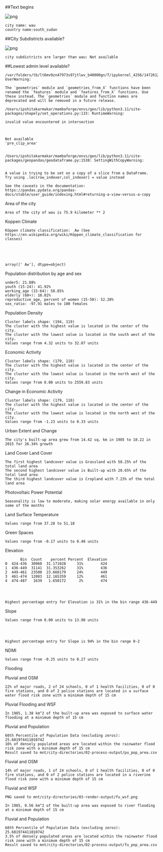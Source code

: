 ##Text begins

![png](output_4_0.png)

    city name: wau
    country name:south_sudan

##City Subdistricts available?

![png](output_6_0.png)

    city subdistricts are larger than wau: Not available

##Lowest admin level available?

    /var/folders/tb/lt6mv9zn47973s97jtlwv_b40000gn/T/ipykernel_4256/1472612019.py:16: UserWarning:

    The `geometries` module and `geometries_from_X` functions have been renamed the `features` module and `features_from_X` functions. Use these instead. The `geometries` module and function names are deprecated and will be removed in a future release.

    /Users/ipshitakarmakar/mambaforge/envs/geo/lib/python3.11/site-packages/shapely/set_operations.py:133: RuntimeWarning:

    invalid value encountered in intersection



    Not available
    'pre_clip_area'


    /Users/ipshitakarmakar/mambaforge/envs/geo/lib/python3.11/site-packages/geopandas/geodataframe.py:1538: SettingWithCopyWarning:


    A value is trying to be set on a copy of a slice from a DataFrame.
    Try using .loc[row_indexer,col_indexer] = value instead

    See the caveats in the documentation: https://pandas.pydata.org/pandas-docs/stable/user_guide/indexing.html#returning-a-view-versus-a-copy

Area of the city

    Area of the city of wau is 75.9 kilometer ** 2

Koppen Climate

    Köppen climate classification:  Aw (See https://en.wikipedia.org/wiki/Köppen_climate_classification for classes)





    array([' Aw'], dtype=object)

Population distribution by age and sex

    under5: 21.88%
    youth (15-24): 41.92%
    working_age (15-64): 58.85%
    elderly (60+): 10.02%
    reproductive_age, percent of women (15-50): 52.28%
    sex_ratio: -97.91 males to 100 females

Population Density

    Cluster labels shape: (194, 119)
    The cluster with the highest value is located in the center of the city.
    The cluster with the lowest value is located in the south west of the city.
    Values range from 4.32 units to 32.07 units

Economic Activity

    Cluster labels shape: (179, 110)
    The cluster with the highest value is located in the center of the city.
    The cluster with the lowest value is located in the north west of the city.
    Values range from 0.00 units to 2559.83 units

Change in Economic Activity

    Cluster labels shape: (179, 110)
    The cluster with the highest value is located in the center of the city.
    The cluster with the lowest value is located in the north west of the city.
    Values range from -1.23 units to 0.33 units

Urban Extent and Change

    The city's built-up area grew from 14.42 sq. km in 1985 to 18.22 in 2015 for 26.34% growth

Land Cover
Land Cover

    The first highest landcover value is Grassland with 58.25% of the total land area
    The second highest landcover value is Built-up with 20.65% of the total land area
    The third highest landcover value is Cropland with 7.23% of the total land area

Photovoltaic Power Potential

    Seasonality is low to moderate, making solar energy available in only some of the months

Land Surface Temperature

    Values range from 37.28 to 51.18

Green Spaces

    Values range from -0.17 units to 0.48 units

Elevation

           Bin  Count    percent Percent  Elevation
    0  424-436  30960  31.171028     31%        424
    1  436-449  31141  31.353262     31%        436
    2  449-461  23500  23.660179     24%        449
    3  461-474  12083  12.165359     12%        461
    4  474-487   1639   1.650172      2%        474




    Highest percentage entry for Elevation is 31% in the bin range 436-449

Slope

    Values range from 0.00 units to 13.98 units




    Highest percentage entry for Slope is 94% in the bin range 0-2

NDMI

    Values range from -0.25 units to 0.27 units

Flooding

Pluvial and OSM

    22% of major roads, 2 of 24 schools, 0 of 1 health facilities, 0 of 0 fire stations, and 0 of 2 police stations are located in a surface water flood risk zone with a minimum depth of 15 cm

Pluvial Flooding and WSF

    In 1985, 1.38 km^2 of the built-up area was exposed to surface water flooding at a minimum depth of 15 cm

Pluvial and Population

    60th Percentile of Population Data (excluding zeros): 25.681974411010742
    16% of densely populated areas are located within the rainwater flood risk zone with a minimum depth of 15 cm
    Result saved to mnt/city-directories/02-process-output/pu_pop_area.csv

Fluvial and OSM

    14% of major roads, 1 of 24 schools, 0 of 1 health facilities, 0 of 0 fire stations, and 0 of 2 police stations are located in a riverine flood risk zone with a minimum depth of 15 cm

Fluvial and WSF

    PNG saved to mnt/city-directories/03-render-output/fu_wsf.png

    In 1985, 0.56 km^2 of the built-up area was exposed to river flooding at a minimum depth of 15 cm

Fluvial and Population

    60th Percentile of Population Data (excluding zeros): 25.681974411010742
    3.5% of densely populated areas are located within the rainwater flood risk zone with a minimum depth of 15 cm
    Result saved to mnt/city-directories/02-process-output/fu_pop_area.csv
